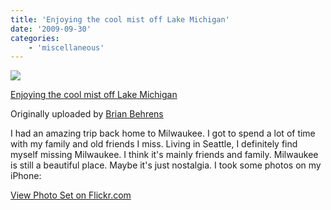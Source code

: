 ```yaml
---
title: 'Enjoying the cool mist off Lake Michigan'
date: '2009-09-30'
categories:
    - 'miscellaneous'
---
```


[![](https://farm3.static.flickr.com/2551/3956475908_d19edb13e9_m.jpg)](https://www.flickr.com/photos/brianbehrens/3956475908/ 'photo sharing')

[Enjoying the cool mist off Lake Michigan](https://www.flickr.com/photos/brianbehrens/3956475908/)

Originally uploaded by [Brian Behrens](https://www.flickr.com/people/brianbehrens/)

I had an amazing trip back home to Milwaukee. I got to spend a lot of time with my family and old friends I miss. Living in Seattle, I definitely find myself missing Milwaukee. I think it's mainly friends and family. Milwaukee is still a beautiful place. Maybe it's just nostalgia. I took some photos on my iPhone:

[View Photo Set on Flickr.com](https://www.flickr.com/photos/brianbehrens/sets/72157622484880510/)
